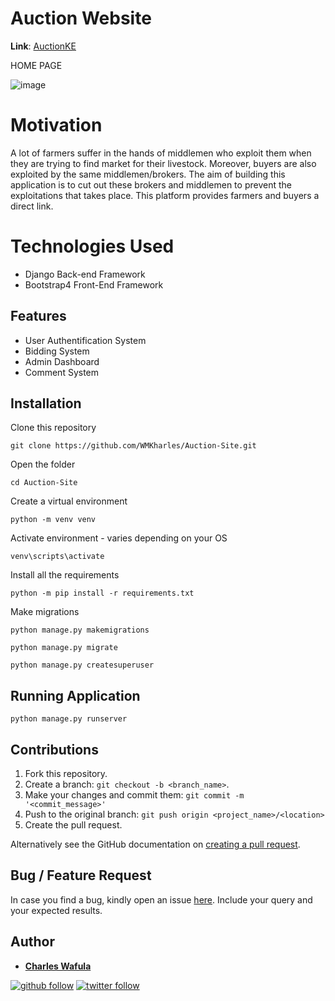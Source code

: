 # Auction Website

**Link**: [AuctionKE](https://auctionke.herokuapp.com/watchlist/)

HOME PAGE

![image](https://github.com/WMKCharles/Auction-Site/blob/main/Auction.JPG)

# Motivation

A lot of farmers suffer in the hands of middlemen who exploit them when they are trying to find market for their livestock.
Moreover, buyers are also exploited by the same middlemen/brokers. The aim of building this application is to cut out these brokers and middlemen to prevent 
the exploitations that takes place. This platform provides farmers and buyers a direct link. 

# Technologies Used

* Django Back-end Framework 
* Bootstrap4 Front-End Framework 

## Features

- User Authentification System
- Bidding System
- Admin Dashboard
- Comment System

## Installation

Clone this repository

```
git clone https://github.com/WMKharles/Auction-Site.git
```

Open the folder

```
cd Auction-Site
```

Create a virtual environment

```
python -m venv venv
```

Activate environment - varies depending on your OS

```
venv\scripts\activate
```

Install all the requirements

```
python -m pip install -r requirements.txt
```

Make migrations

```
python manage.py makemigrations
```
```
python manage.py migrate
```
```
python manage.py createsuperuser
```

## Running Application

```
python manage.py runserver
```

## Contributions

1. Fork this repository.
2. Create a branch: `git checkout -b <branch_name>`.
3. Make your changes and commit them: `git commit -m '<commit_message>'`
4. Push to the original branch: `git push origin <project_name>/<location>`
5. Create the pull request.

Alternatively see the GitHub documentation on [creating a pull request](https://help.github.com/en/github/collaborating-with-issues-and-pull-requests/creating-a-pull-request).

## Bug / Feature Request

In case you find a bug, kindly open an issue [here](https://https://github.com/WMKCharles/Auction-Site/issues/new). Include your query and your expected results.

## Author 

* **[Charles Wafula](https://https://github.com/WMKCharles)** 

[![github follow](https://img.shields.io/github/followers/WMKCharles?label=Follow_on_GitHub)](https://github.com/WMKCharles)
[![twitter follow](https://img.shields.io/twitter/follow/WMKCharles?style=social)](https://twitter.com/WMKCharles)
